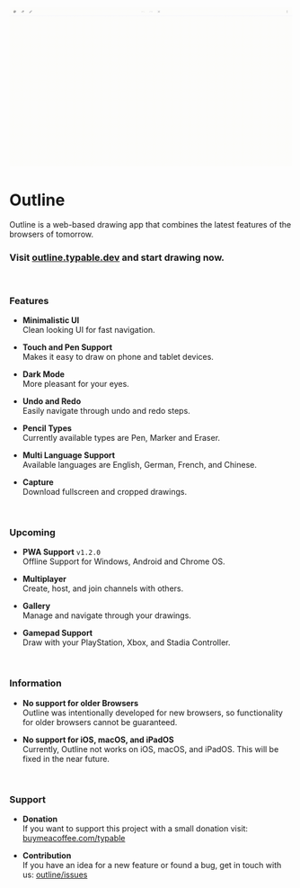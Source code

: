 ![Video](./asset/video.gif)

# Outline

Outline is a web-based drawing app that combines the latest features of the browsers of tomorrow.
<br>

### Visit [outline.typable.dev](https://outline.typable.dev) and start drawing now.
<br>

### Features

- **Minimalistic UI**<br>
Clean looking UI for fast navigation.

- **Touch and Pen Support**<br>
Makes it easy to draw on phone and tablet devices.

- **Dark Mode**<br>
More pleasant for your eyes.

- **Undo and Redo**<br>
Easily navigate through undo and redo steps.

- **Pencil Types**<br>
Currently available types are Pen, Marker and Eraser.

- **Multi Language Support**<br>
Available languages are English, German, French, and Chinese.

- **Capture**<br>
Download fullscreen and cropped drawings.
<br>

### Upcoming

- **PWA Support** `v1.2.0`<br>
Offline Support for Windows, Android and Chrome OS.

- **Multiplayer**<br>
Create, host, and join channels with others.

- **Gallery**<br>
Manage and navigate through your drawings.

- **Gamepad Support**<br>
Draw with your PlayStation, Xbox, and Stadia Controller.
<br>

### Information

- **No support for older Browsers**<br>
Outline was intentionally developed for new browsers, so functionality for older browsers cannot be guaranteed.

- **No support for iOS, macOS, and iPadOS**<br>
Currently, Outline not works on iOS, macOS, and iPadOS. This will be fixed in the near future.
<br>

### Support

- **Donation**<br>
If you want to support this project with a small donation visit: [buymeacoffee.com/typable](https://www.buymeacoffee.com/typable)

- **Contribution**<br>
If you have an idea for a new feature or found a bug, get in touch with us: [outline/issues](https://github.com/typable/outline/issues/new/choose)
<br>
